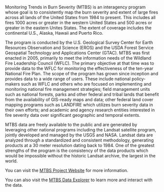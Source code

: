 Monitoring Trends in Burn Severity (MTBS) is an interagency program whose goal
is to consistently map the burn severity and extent of large fires across all
lands of the United States from 1984 to present. This includes all fires 1000
acres or greater in the western United States and 500 acres or greater in the
eastern Unites States. The extent of coverage includes the continental U.S.,
Alaska, Hawaii and Puerto Rico.

The program is conducted by the U.S. Geological Survey Center for Earth
Resources Observation and Science (EROS) and the USDA Forest Service Geospatial
Technology and Applications Center (GTAC). MTBS was first enacted in 2005,
primarily to meet the information needs of the Wildland Fire Leadership Council
(WFLC).  The primary objective at that time was to provide data to the WFLC for
monitoring the effectiveness of the ten-year National Fire Plan. The scope of
the program has grown since inception and provides data to a wide range of
users. These include national policy-makers such as WFLC and others who are
focused on implementing and monitoring national fire management strategies;
field management units such as national forests, parks and other federal and
tribal lands that benefit from the availability of GIS-ready maps and data;
other federal land cover mapping programs such as LANDFIRE which utilizes burn
severity data in their own efforts; and academic and agency research entities
interested in fire severity data over significant geographic and temporal
extents.

MTBS data are freely available to the public and are generated by leveraging
other national programs including the Landsat satellite program, jointly
developed and managed by the USGS and NASA. Landsat data are analyzed through a
standardized and consistent methodology, generating products at a 30 meter
resolution dating back to 1984. One of the greatest strengths of the program is
the consistency of the data products which would be impossible without the
historic Landsat archive, the largest in the world.

You can visit the [MTBS Project Website](https://www.mtbs.gov) for more
information. 

You can also visit the
[MTBS Data Explorer](https://apps.fs.usda.gov/lcms-viewer/mtbs.html)
to learn more and interact with the data.
